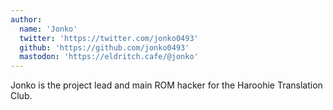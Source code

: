 ```yaml
---
author:
  name: 'Jonko'
  twitter: 'https://twitter.com/jonko0493'
  github: 'https://github.com/jonko0493'
  mastodon: 'https://eldritch.cafe/@jonko'
---
```


Jonko is the project lead and main ROM hacker for the Haroohie Translation Club.